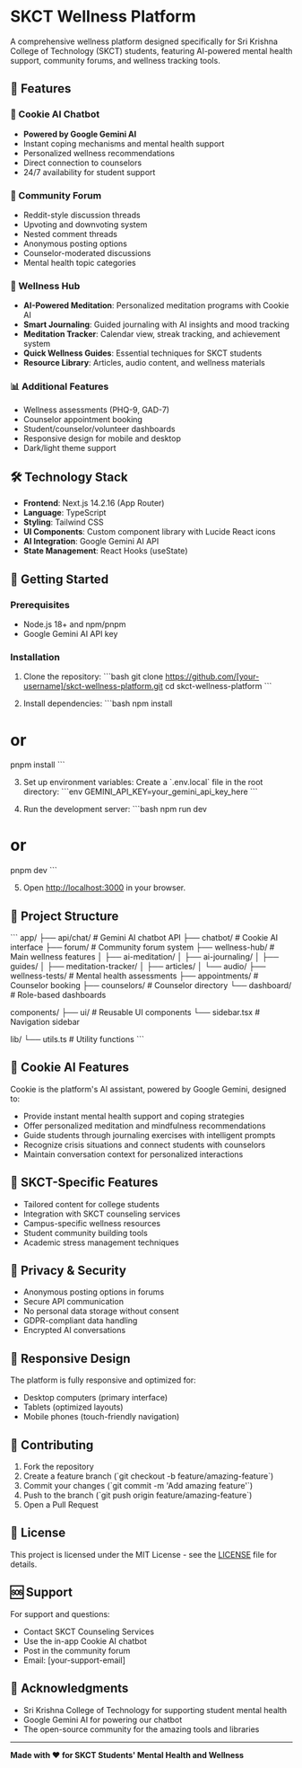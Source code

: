 # SKCT Wellness Platform

A comprehensive wellness platform designed specifically for Sri Krishna College of Technology (SKCT) students, featuring AI-powered mental health support, community forums, and wellness tracking tools.

## 🌟 Features

### 🤖 Cookie AI Chatbot
- **Powered by Google Gemini AI**
- Instant coping mechanisms and mental health support
- Personalized wellness recommendations
- Direct connection to counselors
- 24/7 availability for student support

### 💬 Community Forum
- Reddit-style discussion threads
- Upvoting and downvoting system
- Nested comment threads
- Anonymous posting options
- Counselor-moderated discussions
- Mental health topic categories

### 🧘 Wellness Hub
- **AI-Powered Meditation**: Personalized meditation programs with Cookie AI
- **Smart Journaling**: Guided journaling with AI insights and mood tracking
- **Meditation Tracker**: Calendar view, streak tracking, and achievement system
- **Quick Wellness Guides**: Essential techniques for SKCT students
- **Resource Library**: Articles, audio content, and wellness materials

### 📊 Additional Features
- Wellness assessments (PHQ-9, GAD-7)
- Counselor appointment booking
- Student/counselor/volunteer dashboards
- Responsive design for mobile and desktop
- Dark/light theme support

## 🛠️ Technology Stack

- **Frontend**: Next.js 14.2.16 (App Router)
- **Language**: TypeScript
- **Styling**: Tailwind CSS
- **UI Components**: Custom component library with Lucide React icons
- **AI Integration**: Google Gemini AI API
- **State Management**: React Hooks (useState)

## 🚀 Getting Started

### Prerequisites
- Node.js 18+ and npm/pnpm
- Google Gemini AI API key

### Installation

1. Clone the repository:
\`\`\`bash
git clone https://github.com/[your-username]/skct-wellness-platform.git
cd skct-wellness-platform
\`\`\`

2. Install dependencies:
\`\`\`bash
npm install
# or
pnpm install
\`\`\`

3. Set up environment variables:
Create a \`.env.local\` file in the root directory:
\`\`\`env
GEMINI_API_KEY=your_gemini_api_key_here
\`\`\`

4. Run the development server:
\`\`\`bash
npm run dev
# or
pnpm dev
\`\`\`

5. Open [http://localhost:3000](http://localhost:3000) in your browser.

## 📁 Project Structure

\`\`\`
app/
├── api/chat/           # Gemini AI chatbot API
├── chatbot/           # Cookie AI interface
├── forum/             # Community forum system
├── wellness-hub/      # Main wellness features
│   ├── ai-meditation/
│   ├── ai-journaling/
│   ├── guides/
│   ├── meditation-tracker/
│   ├── articles/
│   └── audio/
├── wellness-tests/    # Mental health assessments
├── appointments/      # Counselor booking
├── counselors/        # Counselor directory
└── dashboard/         # Role-based dashboards

components/
├── ui/               # Reusable UI components
└── sidebar.tsx       # Navigation sidebar

lib/
└── utils.ts          # Utility functions
\`\`\`

## 🤖 Cookie AI Features

Cookie is the platform's AI assistant, powered by Google Gemini, designed to:

- Provide instant mental health support and coping strategies
- Offer personalized meditation and mindfulness recommendations
- Guide students through journaling exercises with intelligent prompts
- Recognize crisis situations and connect students with counselors
- Maintain conversation context for personalized interactions

## 🏫 SKCT-Specific Features

- Tailored content for college students
- Integration with SKCT counseling services
- Campus-specific wellness resources
- Student community building tools
- Academic stress management techniques

## 🔐 Privacy & Security

- Anonymous posting options in forums
- Secure API communication
- No personal data storage without consent
- GDPR-compliant data handling
- Encrypted AI conversations

## 📱 Responsive Design

The platform is fully responsive and optimized for:
- Desktop computers (primary interface)
- Tablets (optimized layouts)
- Mobile phones (touch-friendly navigation)

## 🤝 Contributing

1. Fork the repository
2. Create a feature branch (\`git checkout -b feature/amazing-feature\`)
3. Commit your changes (\`git commit -m 'Add amazing feature'\`)
4. Push to the branch (\`git push origin feature/amazing-feature\`)
5. Open a Pull Request

## 📄 License

This project is licensed under the MIT License - see the [LICENSE](LICENSE) file for details.

## 🆘 Support

For support and questions:
- Contact SKCT Counseling Services
- Use the in-app Cookie AI chatbot
- Post in the community forum
- Email: [your-support-email]

## 🙏 Acknowledgments

- Sri Krishna College of Technology for supporting student mental health
- Google Gemini AI for powering our chatbot
- The open-source community for the amazing tools and libraries

---

**Made with ❤️ for SKCT Students' Mental Health and Wellness**
